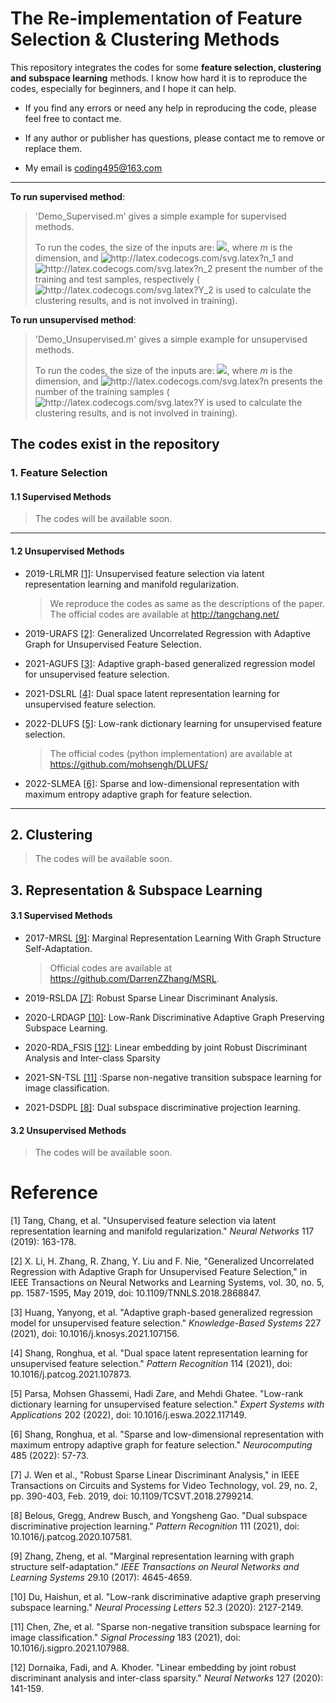 

# The Re-implementation of Feature Selection & Clustering Methods

This repository integrates the codes for some **feature selection, clustering and subspace learning** methods. I know how hard it is to reproduce the codes, especially for beginners, and I hope it can help.

- If you find any errors or need any help in reproducing the code, please feel free to contact me. 

- If any author or publisher has questions, please contact me to remove or replace them.

- My email is coding495@163.com

---

**To run supervised method**:

> 'Demo_Supervised.m' gives a simple example for supervised methods. 
>
> To run the codes, the size of the inputs are: <img src="https://latex.codecogs.com/svg.image?X_1\in&space;\mathbb{R}^{m\times&space;n_1},&space;X_2\in&space;\mathbb{R}^{m\times&space;n_2},&space;Y_1\in&space;\mathbb{R}^{n_1\times&space;1},&space;Y_2\in&space;\mathbb{R}^{n_2\times&space;1}" />, where *m* is the dimension, and <img src="http://latex.codecogs.com/svg.latex?n_1" title="http://latex.codecogs.com/svg.latex?n_1" /> and <img src="http://latex.codecogs.com/svg.latex?n_2" title="http://latex.codecogs.com/svg.latex?n_2" /> present the number of the training and test samples, respectively (<img src="http://latex.codecogs.com/svg.latex?Y_2" title="http://latex.codecogs.com/svg.latex?Y_2" /> is used to calculate the clustering results, and is not involved in training).

**To run unsupervised method**:

> 'Demo_Unsupervised.m' gives a simple example for unsupervised methods. 
>
> To run the codes, the size of the inputs are: <img src="https://latex.codecogs.com/svg.image?X\in&space;\mathbb{R}^{m\times&space;n},&space;Y\in&space;\mathbb{R}^{n\times&space;1}" />, where *m* is the dimension, and <img src="http://latex.codecogs.com/svg.latex?n" title="http://latex.codecogs.com/svg.latex?n" /> presents the number of the training samples (<img src="http://latex.codecogs.com/svg.latex?Y" title="http://latex.codecogs.com/svg.latex?Y" /> is used to calculate the clustering results, and is not involved in training).

## The codes exist in the repository

### 1. Feature Selection

#### 1.1 Supervised Methods

> The codes will be available soon.

---

#### 1.2 Unsupervised Methods

- 2019-LRLMR [[1]](https://www.sciencedirect.com/science/article/pii/S0893608019301212): Unsupervised feature selection via latent representation learning and manifold regularization.

  > We reproduce the codes as same as the descriptions of the paper. The official codes are available at http://tangchang.net/

- 2019-URAFS [[2]](https://ieeexplore.ieee.org/abstract/document/8474999): Generalized Uncorrelated Regression with Adaptive Graph for Unsupervised Feature Selection.

- 2021-AGUFS [[3]](https://www.sciencedirect.com/science/article/pii/S0950705121004196): Adaptive graph-based generalized regression model for unsupervised feature selection.

- 2021-DSLRL [[4]](https://www.sciencedirect.com/science/article/pii/S0031320321000601): Dual space latent representation learning for unsupervised feature selection.

- 2022-DLUFS [[5]](https://www.sciencedirect.com/science/article/pii/S0957417422005437): Low-rank dictionary learning for unsupervised feature selection.

  > The official codes (python implementation) are available at https://github.com/mohsengh/DLUFS/

- 2022-SLMEA [[6]](https://www.sciencedirect.com/science/article/pii/S0925231222001916): Sparse and low-dimensional representation with maximum entropy adaptive graph for feature selection.

---

## 2. Clustering

>  The codes will be available soon.

## 3. Representation & Subspace Learning

#### 3.1 Supervised Methods

- 2017-MRSL [[9]](https://ieeexplore.ieee.org/abstract/document/8128909/): Marginal Representation Learning With Graph Structure Self-Adaptation.

  > Official codes are available at https://github.com/DarrenZZhang/MSRL.

- 2019-RSLDA [[7]](https://ieeexplore.ieee.org/abstract/document/8272002): Robust Sparse Linear Discriminant Analysis.

- 2020-LRDAGP [[10]](https://link.springer.com/article/10.1007/s11063-020-10340-6): Low-Rank Discriminative Adaptive Graph Preserving Subspace Learning.

- 2020-RDA_FSIS [[12]](https://www.sciencedirect.com/science/article/abs/pii/S0893608020301386): Linear embedding by joint Robust Discriminant Analysis and Inter-class Sparsity

- 2021-SN-TSL [[11]](https://www.sciencedirect.com/science/article/abs/pii/S016516842100027X) :Sparse non-negative transition subspace learning for image classification.

- 2021-DSDPL [[8]](https://www.sciencedirect.com/science/article/pii/S0031320320303848): Dual subspace discriminative projection learning.

#### 3.2 Unsupervised Methods

> The codes will be available soon.

# Reference

[1] Tang, Chang, et al. "Unsupervised feature selection via latent representation learning and manifold regularization." *Neural Networks* 117 (2019): 163-178.

[2] X. Li, H. Zhang, R. Zhang, Y. Liu and F. Nie, "Generalized Uncorrelated Regression with Adaptive Graph for Unsupervised Feature Selection," in IEEE Transactions on Neural Networks and Learning Systems, vol. 30, no. 5, pp. 1587-1595, May 2019, doi: 10.1109/TNNLS.2018.2868847.

[3] Huang, Yanyong, et al. "Adaptive graph-based generalized regression model for unsupervised feature selection." *Knowledge-Based Systems* 227 (2021), doi: 10.1016/j.knosys.2021.107156.

[4] Shang, Ronghua, et al. "Dual space latent representation learning for unsupervised feature selection." *Pattern Recognition* 114 (2021), doi: 10.1016/j.patcog.2021.107873.

[5] Parsa, Mohsen Ghassemi, Hadi Zare, and Mehdi Ghatee. "Low-rank dictionary learning for unsupervised feature selection." *Expert Systems with Applications* 202 (2022), doi: 10.1016/j.eswa.2022.117149.

[6] Shang, Ronghua, et al. "Sparse and low-dimensional representation with maximum entropy adaptive graph for feature selection." *Neurocomputing* 485 (2022): 57-73.

[7] J. Wen et al., "Robust Sparse Linear Discriminant Analysis," in IEEE Transactions on Circuits and Systems for Video Technology, vol. 29, no. 2, pp. 390-403, Feb. 2019, doi: 10.1109/TCSVT.2018.2799214.

[8] Belous, Gregg, Andrew Busch, and Yongsheng Gao. "Dual subspace discriminative projection learning." *Pattern Recognition* 111 (2021), doi: 10.1016/j.patcog.2020.107581.

[9] Zhang, Zheng, et al. "Marginal representation learning with graph structure self-adaptation." *IEEE Transactions on Neural Networks and Learning Systems* 29.10 (2017): 4645-4659.

[10] Du, Haishun, et al. "Low-rank discriminative adaptive graph preserving subspace learning." *Neural Processing Letters* 52.3 (2020): 2127-2149.

[11] Chen, Zhe, et al. "Sparse non-negative transition subspace learning for image classification." *Signal Processing* 183 (2021), doi: 10.1016/j.sigpro.2021.107988.

[12] Dornaika, Fadi, and A. Khoder. "Linear embedding by joint robust discriminant analysis and inter-class sparsity." *Neural Networks* 127 (2020): 141-159.